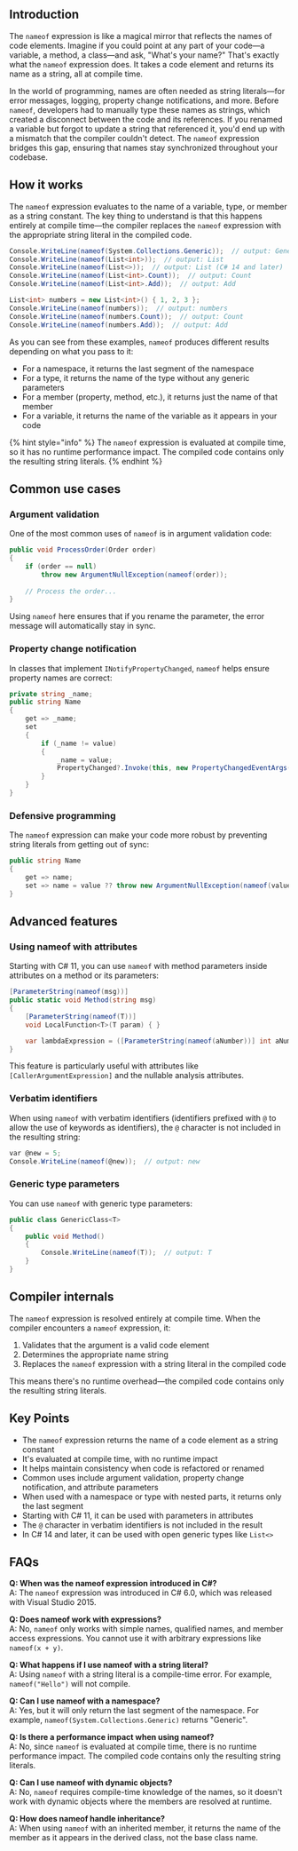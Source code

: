 ## Introduction

The `nameof` expression is like a magical mirror that reflects the names of code elements. Imagine if you could point at any part of your code—a variable, a method, a class—and ask, "What's your name?" That's exactly what the `nameof` expression does. It takes a code element and returns its name as a string, all at compile time.

In the world of programming, names are often needed as string literals—for error messages, logging, property change notifications, and more. Before `nameof`, developers had to manually type these names as strings, which created a disconnect between the code and its references. If you renamed a variable but forgot to update a string that referenced it, you'd end up with a mismatch that the compiler couldn't detect. The `nameof` expression bridges this gap, ensuring that names stay synchronized throughout your codebase.

## How it works

The `nameof` expression evaluates to the name of a variable, type, or member as a string constant. The key thing to understand is that this happens entirely at compile time—the compiler replaces the `nameof` expression with the appropriate string literal in the compiled code.

```csharp
Console.WriteLine(nameof(System.Collections.Generic));  // output: Generic
Console.WriteLine(nameof(List<int>));  // output: List
Console.WriteLine(nameof(List<>));  // output: List (C# 14 and later)
Console.WriteLine(nameof(List<int>.Count));  // output: Count
Console.WriteLine(nameof(List<int>.Add));  // output: Add

List<int> numbers = new List<int>() { 1, 2, 3 };
Console.WriteLine(nameof(numbers));  // output: numbers
Console.WriteLine(nameof(numbers.Count));  // output: Count
Console.WriteLine(nameof(numbers.Add));  // output: Add
```

As you can see from these examples, `nameof` produces different results depending on what you pass to it:

- For a namespace, it returns the last segment of the namespace
- For a type, it returns the name of the type without any generic parameters
- For a member (property, method, etc.), it returns just the name of that member
- For a variable, it returns the name of the variable as it appears in your code

{% hint style="info" %}
The `nameof` expression is evaluated at compile time, so it has no runtime performance impact. The compiled code contains only the resulting string literals.
{% endhint %}

## Common use cases

### Argument validation

One of the most common uses of `nameof` is in argument validation code:

```csharp
public void ProcessOrder(Order order)
{
    if (order == null)
        throw new ArgumentNullException(nameof(order));
    
    // Process the order...
}
```

Using `nameof` here ensures that if you rename the parameter, the error message will automatically stay in sync.

### Property change notification

In classes that implement `INotifyPropertyChanged`, `nameof` helps ensure property names are correct:

```csharp
private string _name;
public string Name
{
    get => _name;
    set
    {
        if (_name != value)
        {
            _name = value;
            PropertyChanged?.Invoke(this, new PropertyChangedEventArgs(nameof(Name)));
        }
    }
}
```

### Defensive programming

The `nameof` expression can make your code more robust by preventing string literals from getting out of sync:

```csharp
public string Name
{
    get => name;
    set => name = value ?? throw new ArgumentNullException(nameof(value), $"{nameof(Name)} cannot be null");
}
```

## Advanced features

### Using nameof with attributes

Starting with C# 11, you can use `nameof` with method parameters inside attributes on a method or its parameters:

```csharp
[ParameterString(nameof(msg))]
public static void Method(string msg)
{
    [ParameterString(nameof(T))]
    void LocalFunction<T>(T param) { }

    var lambdaExpression = ([ParameterString(nameof(aNumber))] int aNumber) => aNumber.ToString();
}
```

This feature is particularly useful with attributes like `[CallerArgumentExpression]` and the nullable analysis attributes.

### Verbatim identifiers

When using `nameof` with verbatim identifiers (identifiers prefixed with `@` to allow the use of keywords as identifiers), the `@` character is not included in the resulting string:

```csharp
var @new = 5;
Console.WriteLine(nameof(@new));  // output: new
```

### Generic type parameters

You can use `nameof` with generic type parameters:

```csharp
public class GenericClass<T>
{
    public void Method()
    {
        Console.WriteLine(nameof(T));  // output: T
    }
}
```

## Compiler internals

The `nameof` expression is resolved entirely at compile time. When the compiler encounters a `nameof` expression, it:

1. Validates that the argument is a valid code element
2. Determines the appropriate name string
3. Replaces the `nameof` expression with a string literal in the compiled code

This means there's no runtime overhead—the compiled code contains only the resulting string literals.

## Key Points

- The `nameof` expression returns the name of a code element as a string constant
- It's evaluated at compile time, with no runtime impact
- It helps maintain consistency when code is refactored or renamed
- Common uses include argument validation, property change notification, and attribute parameters
- When used with a namespace or type with nested parts, it returns only the last segment
- Starting with C# 11, it can be used with parameters in attributes
- The `@` character in verbatim identifiers is not included in the result
- In C# 14 and later, it can be used with open generic types like `List<>`

## FAQs

**Q: When was the nameof expression introduced in C#?**  
A: The `nameof` expression was introduced in C# 6.0, which was released with Visual Studio 2015.

**Q: Does nameof work with expressions?**  
A: No, `nameof` only works with simple names, qualified names, and member access expressions. You cannot use it with arbitrary expressions like `nameof(x + y)`.

**Q: What happens if I use nameof with a string literal?**  
A: Using `nameof` with a string literal is a compile-time error. For example, `nameof("Hello")` will not compile.

**Q: Can I use nameof with a namespace?**  
A: Yes, but it will only return the last segment of the namespace. For example, `nameof(System.Collections.Generic)` returns "Generic".

**Q: Is there a performance impact when using nameof?**  
A: No, since `nameof` is evaluated at compile time, there is no runtime performance impact. The compiled code contains only the resulting string literals.

**Q: Can I use nameof with dynamic objects?**  
A: No, `nameof` requires compile-time knowledge of the names, so it doesn't work with dynamic objects where the members are resolved at runtime.

**Q: How does nameof handle inheritance?**  
A: When using `nameof` with an inherited member, it returns the name of the member as it appears in the derived class, not the base class name.